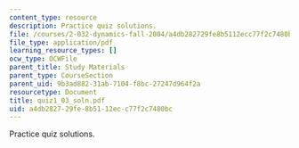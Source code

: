 ```yaml
---
content_type: resource
description: Practice quiz solutions.
file: /courses/2-032-dynamics-fall-2004/a4db282729fe8b5112ecc77f2c7480bc_quiz1_03_soln.pdf
file_type: application/pdf
learning_resource_types: []
ocw_type: OCWFile
parent_title: Study Materials
parent_type: CourseSection
parent_uid: 9b3ad882-31ab-7104-f8bc-27247d964f2a
resourcetype: Document
title: quiz1_03_soln.pdf
uid: a4db2827-29fe-8b51-12ec-c77f2c7480bc
---
```

Practice quiz solutions.

